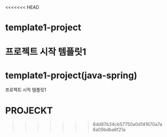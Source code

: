 <<<<<<< HEAD
# template1-project
프로젝트 시작 템플릿1
=======
# template1-project(java-spring)
프로젝트 시작 템플릿1
# PROJECKT
>>>>>>> 6dd87b34cb57750a0d141670a7a6a09bdba6f21a
